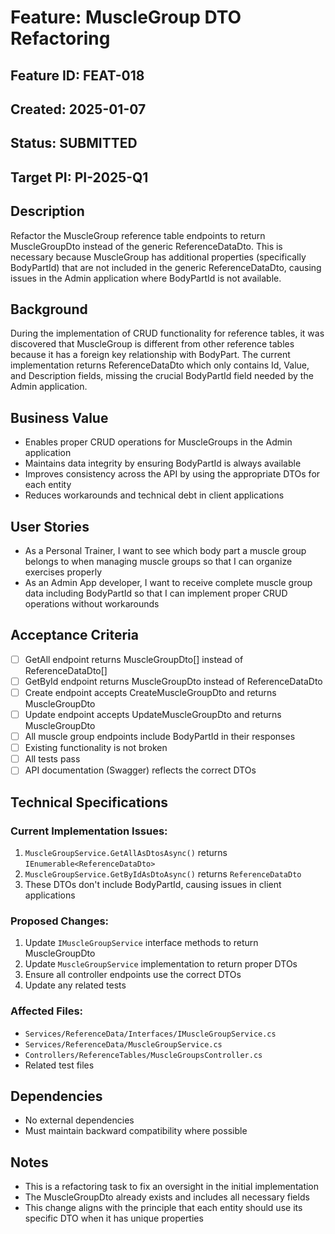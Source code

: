 # Feature: MuscleGroup DTO Refactoring

## Feature ID: FEAT-018
## Created: 2025-01-07
## Status: SUBMITTED
## Target PI: PI-2025-Q1

## Description
Refactor the MuscleGroup reference table endpoints to return MuscleGroupDto instead of the generic ReferenceDataDto. This is necessary because MuscleGroup has additional properties (specifically BodyPartId) that are not included in the generic ReferenceDataDto, causing issues in the Admin application where BodyPartId is not available.

## Background
During the implementation of CRUD functionality for reference tables, it was discovered that MuscleGroup is different from other reference tables because it has a foreign key relationship with BodyPart. The current implementation returns ReferenceDataDto which only contains Id, Value, and Description fields, missing the crucial BodyPartId field needed by the Admin application.

## Business Value
- Enables proper CRUD operations for MuscleGroups in the Admin application
- Maintains data integrity by ensuring BodyPartId is always available
- Improves consistency across the API by using the appropriate DTOs for each entity
- Reduces workarounds and technical debt in client applications

## User Stories
- As a Personal Trainer, I want to see which body part a muscle group belongs to when managing muscle groups so that I can organize exercises properly
- As an Admin App developer, I want to receive complete muscle group data including BodyPartId so that I can implement proper CRUD operations without workarounds

## Acceptance Criteria
- [ ] GetAll endpoint returns MuscleGroupDto[] instead of ReferenceDataDto[]
- [ ] GetById endpoint returns MuscleGroupDto instead of ReferenceDataDto
- [ ] Create endpoint accepts CreateMuscleGroupDto and returns MuscleGroupDto
- [ ] Update endpoint accepts UpdateMuscleGroupDto and returns MuscleGroupDto
- [ ] All muscle group endpoints include BodyPartId in their responses
- [ ] Existing functionality is not broken
- [ ] All tests pass
- [ ] API documentation (Swagger) reflects the correct DTOs

## Technical Specifications
### Current Implementation Issues:
1. `MuscleGroupService.GetAllAsDtosAsync()` returns `IEnumerable<ReferenceDataDto>`
2. `MuscleGroupService.GetByIdAsDtoAsync()` returns `ReferenceDataDto`
3. These DTOs don't include BodyPartId, causing issues in client applications

### Proposed Changes:
1. Update `IMuscleGroupService` interface methods to return MuscleGroupDto
2. Update `MuscleGroupService` implementation to return proper DTOs
3. Ensure all controller endpoints use the correct DTOs
4. Update any related tests

### Affected Files:
- `Services/ReferenceData/Interfaces/IMuscleGroupService.cs`
- `Services/ReferenceData/MuscleGroupService.cs`
- `Controllers/ReferenceTables/MuscleGroupsController.cs`
- Related test files

## Dependencies
- No external dependencies
- Must maintain backward compatibility where possible

## Notes
- This is a refactoring task to fix an oversight in the initial implementation
- The MuscleGroupDto already exists and includes all necessary fields
- This change aligns with the principle that each entity should use its specific DTO when it has unique properties